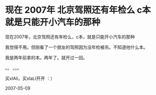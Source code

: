 # 现在 2007年 北京驾照还有年检么 c本 就是只能开小汽车的那种

现在2007年，北京驾照还有年检么，c本，就是只能开小汽车的那种

我觉得不用。但刚看了一个朋友的驾照因为没年检被吊。不知道他什么本。

我是两年前拿的本。两年了。就开过一回。

。。
。。。


买xIAli，买xIaLI开开 ：）

2007-05-09